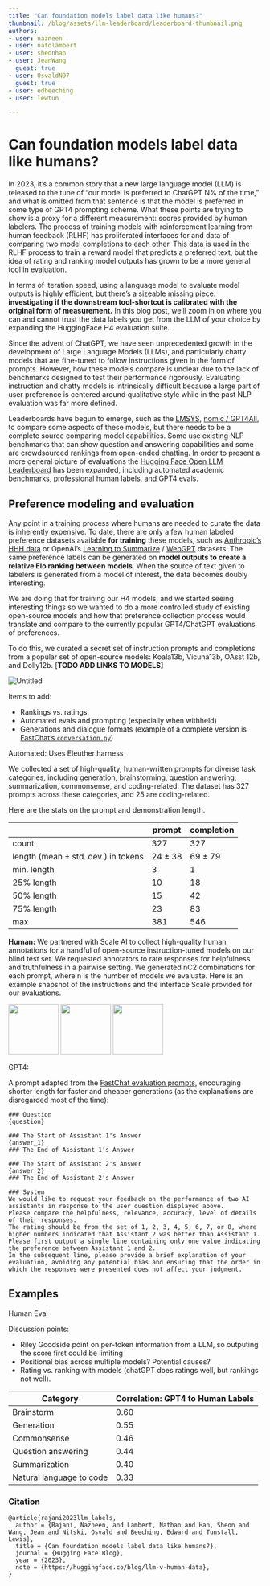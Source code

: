 ```yaml
---
title: "Can foundation models label data like humans?"
thumbnail: /blog/assets/llm-leaderboard/leaderboard-thumbnail.png
authors:
- user: nazneen
- user: natolambert
- user: sheonhan
- user: JeanWang
  guest: true
- user: OsvaldN97
  guest: true
- user: edbeeching
- user: lewtun

---
```

# Can foundation models label data like humans?

<!-- {blog_metadata} -->
<!-- {authors} -->

In 2023, it’s a common story that a new large language model (LLM) is released to the tune of “our model is preferred to ChatGPT N% of the time,” and what is omitted from that sentence is that the model is preferred in some type of GPT4 prompting scheme. What these points are trying to show is a proxy for a different measurement: scores provided by human labelers. The process of training models with reinforcement learning from human feedback (RLHF) has proliferated interfaces for and data of comparing two model completions to each other. This data is used in the RLHF process to train a reward model that predicts a preferred text, but the idea of rating and ranking model outputs has grown to be a more general tool in evaluation.

In terms of iteration speed, using a language model to evaluate model outputs is highly efficient, but there’s a sizeable missing piece: **investigating if the downstream tool-shortcut is calibrated with the original form of measurement.** In this blog post, we’ll zoom in on where you can and cannot trust the data labels you get from the LLM of your choice by expanding the HuggingFace H4 evaluation suite.

Since the advent of ChatGPT, we have seen unprecedented growth in the development of Large Language Models (LLMs), and particularly chatty models that are fine-tuned to follow instructions given in the form of prompts. However, how these models compare is unclear due to the lack of benchmarks designed to test their performance rigorously. Evaluating instruction and chatty models is intrinsically difficult because a large part of user preference is centered around qualitative style while in the past NLP evaluation was far more defined. 

Leaderboards have begun to emerge, such as the [LMSYS](https://leaderboard.lmsys.org/), [nomic / GPT4All](https://gpt4all.io/index.html), to compare some aspects of these models, but there needs to be a complete source comparing model capabilities. Some use existing NLP benchmarks that can show question and answering capabilities and some are crowdsourced rankings from open-ended chatting. In order to present a more general picture of evaluations the [Hugging Face Open LLM Leaderboard](https://huggingface.co/spaces/HuggingFaceH4/open_llm_leaderboard) has been expanded, including automated academic benchmarks, professional human labels, and GPT4 evals. 

## Preference modeling and evaluation

Any point in a training process where humans are needed to curate the data is inherently expensive. To date, there are only a few human labeled preference datasets available ************for training************ these models, such as [Anthropic’s HHH data](https://huggingface.co/datasets/Anthropic/hh-rlhf) or OpenAI’s [Learning to Summarize](https://huggingface.co/datasets/openai/summarize_from_feedback) / [WebGPT](https://huggingface.co/datasets/openai/webgpt_comparisons) datasets. The same preference labels can be generated on **************************************************************************************************************************model outputs to create a relative Elo ranking between models**************************************************************************************************************************. When the source of text given to labelers is generated from a model of interest, the data becomes doubly interesting. 

We are doing that for training our H4 models, and we started seeing interesting things so we wanted to do a more controlled study of existing open-source models and how that preference collection process would translate and compare to the currently popular GPT4/ChatGPT evaluations of preferences.

To do this, we curated a secret set of instruction prompts and completions from a popular set of open-source models: Koala13b, Vicuna13b, OAsst 12b, and Dolly12b.  [************************************************TODO ADD LINKS TO MODELS]************************************************

![Untitled](Can%20foundation%20models%20label%20data%20like%20humans%20c1330e52ed1d4598a4fe5fdd56745b47/Untitled%201.png)

Items to add:

- Rankings vs. ratings
- Automated evals and prompting (especially when withheld)
- Generations and dialogue formats (example of a complete version is [FastChat’s `conversation.py`](https://github.com/lm-sys/FastChat/blob/main/fastchat/conversation.py))

Automated: Uses Eleuther harness

We collected a set of high-quality, human-written prompts for diverse task categories, including generation, brainstorming, question answering, summarization, commonsense, and coding-related. The dataset has 327 prompts across these categories, and 25 are coding-related.

Here are the stats on the prompt and demonstration length. 

|  | prompt | completion |
| --- | --- | --- |
| count | 327 | 327 |
| length (mean ± std. dev.) in tokens | 24 ± 38 | 69 ± 79 |
| min. length | 3 | 1 |
| 25% length | 10 | 18 |
| 50% length | 15 | 42 |
| 75% length | 23 | 83 |
| max  | 381 | 546 |

**Human:**  We partnered with Scale AI to collect high-quality human annotations for a handful of open-source instruction-tuned models on our blind test set. We requested annotators to rate responses for helpfulness and truthfulness in a pairwise setting. We generated nC2 combinations for each prompt, where n is the number of models we evaluate. Here is an example snapshot of the instructions and the interface Scale provided for our evaluations.

<p float="left">
  <img src="https://huggingface.co/datasets/huggingface/documentation-images/resolve/main/blog/llm-leaderboard/interface.png" width="100" />
  <img src="https://huggingface.co/datasets/huggingface/documentation-images/resolve/main/blog/llm-leaderboard/scale-human-eval-0601.png" width="100" /> 
  <img src="https://huggingface.co/datasets/huggingface/documentation-images/resolve/main/blog/llm-leaderboard/tie_counts.png" width="100" />
</p>


GPT4:

A prompt adapted from the [FastChat evaluation prompts](https://github.com/lm-sys/FastChat/blob/main/fastchat/eval/table/prompt.jsonl), encouraging shorter length for faster and cheaper generations (as the explanations are disregarded most of the time):

```
### Question
{question}

### The Start of Assistant 1's Answer
{answer_1}
### The End of Assistant 1's Answer

### The Start of Assistant 2's Answer
{answer_2}
### The End of Assistant 2's Answer

### System
We would like to request your feedback on the performance of two AI assistants in response to the user question displayed above.
Please compare the helpfulness, relevance, accuracy, level of details of their responses.
The rating should be from the set of 1, 2, 3, 4, 5, 6, 7, or 8, where higher numbers indicated that Assistant 2 was better than Assistant 1.
Please first output a single line containing only one value indicating the preference between Assistant 1 and 2.
In the subsequent line, please provide a brief explanation of your evaluation, avoiding any potential bias and ensuring that the order in which the responses were presented does not affect your judgment.
```

## Examples

Human Eval

Discussion points:

- Riley Goodside point on per-token information from a LLM, so outputing the score first could be limiting
- Positional bias across multiple models? Potential causes?
- Rating vs. ranking with models (chatGPT does ratings well, but rankings not well).

| Category | Correlation: GPT4 to Human Labels |
| --- | --- |
| Brainstorm | 0.60 |
| Generation | 0.55 |
| Commonsense | 0.46 |
| Question answering | 0.44 |
| Summarization | 0.40 |
| Natural language to code | 0.33 |

### Citation

```
@article{rajani2023llm_labels,
  author = {Rajani, Nazneen, and Lambert, Nathan and Han, Sheon and Wang, Jean and Nitski, Osvald and Beeching, Edward and Tunstall, Lewis},
  title = {Can foundation models label data like humans?},
  journal = {Hugging Face Blog},
  year = {2023},
  note = {https://huggingface.co/blog/llm-v-human-data},
}
```